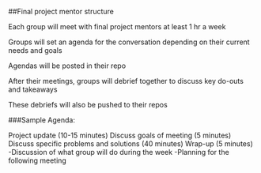 ##Final project mentor structure


Each group will meet with final project mentors at least 1 hr a week 

Groups will set an agenda for the conversation depending on their current needs and goals

Agendas will be posted in their repo

After their meetings, groups will debrief together to discuss key do-outs and takeaways

These debriefs will also be pushed to their repos



###Sample Agenda:

Project update (10-15 minutes)
Discuss goals of meeting (5 minutes)
Discuss specific problems and solutions (40 minutes)
Wrap-up (5 minutes)
	-Discussion of what group will do during the week
	-Planning for the following meeting


